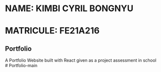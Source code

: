 # NAME: KIMBI CYRIL BONGNYU
# MATRICULE: FE21A216


## Portfolio
A Portfolio Website built with React given as a project assessment in school
#   P o r t f o l i o - m a i n  
 